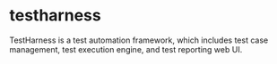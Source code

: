 testharness
===========

TestHarness is a test automation framework, which includes test case management, test execution engine, and test reporting web UI.
